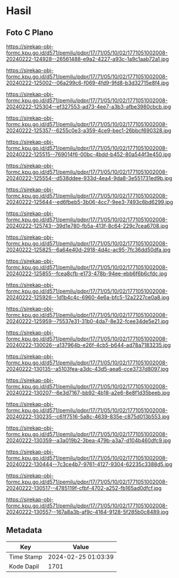 # Hasil

## Foto C Plano

https://sirekap-obj-formc.kpu.go.id/d571/pemilu/pdpr/17/71/05/10/02/1771051002008-20240222-124928--26561488-e9a2-4227-a93c-1a9c1aab72a1.jpg

https://sirekap-obj-formc.kpu.go.id/d571/pemilu/pdpr/17/71/05/10/02/1771051002008-20240222-125002--06a299c6-f069-4fd9-9fd8-b3d32715e8f4.jpg

https://sirekap-obj-formc.kpu.go.id/d571/pemilu/pdpr/17/71/05/10/02/1771051002008-20240222-125304--ef327553-ad73-4ee7-a3b3-afbe3980cbcb.jpg

https://sirekap-obj-formc.kpu.go.id/d571/pemilu/pdpr/17/71/05/10/02/1771051002008-20240222-125357--6255c0e3-a359-4ce9-bec1-26bbcf690328.jpg

https://sirekap-obj-formc.kpu.go.id/d571/pemilu/pdpr/17/71/05/10/02/1771051002008-20240222-125515--769014f6-00bc-4bdd-b452-80a544f3e450.jpg

https://sirekap-obj-formc.kpu.go.id/d571/pemilu/pdpr/17/71/05/10/02/1771051002008-20240222-125554--d538ddee-933d-4ea4-9da8-3e551731ed9b.jpg

https://sirekap-obj-formc.kpu.go.id/d571/pemilu/pdpr/17/71/05/10/02/1771051002008-20240222-125644--ed6fbeb5-3b06-4cc7-9ee3-7493c6bd6299.jpg

https://sirekap-obj-formc.kpu.go.id/d571/pemilu/pdpr/17/71/05/10/02/1771051002008-20240222-125743--39d1e780-fb5a-413f-8c64-229c7cea6708.jpg

https://sirekap-obj-formc.kpu.go.id/d571/pemilu/pdpr/17/71/05/10/02/1771051002008-20240222-125825--6a64e40d-2918-4d4c-ac95-7fc36dd50dfa.jpg

https://sirekap-obj-formc.kpu.go.id/d571/pemilu/pdpr/17/71/05/10/02/1771051002008-20240222-125855--fcea8cfb-e173-478b-94ee-ebb6f6b6cfdc.jpg

https://sirekap-obj-formc.kpu.go.id/d571/pemilu/pdpr/17/71/05/10/02/1771051002008-20240222-125926--1d1b4c4c-6960-4e6a-bfc5-12a2227ce0a8.jpg

https://sirekap-obj-formc.kpu.go.id/d571/pemilu/pdpr/17/71/05/10/02/1771051002008-20240222-125959--75537e31-31b0-4da7-8e32-fcee34de5e21.jpg

https://sirekap-obj-formc.kpu.go.id/d571/pemilu/pdpr/17/71/05/10/02/1771051002008-20240222-130026--a137964b-e26f-4cb5-b644-ad78a7183235.jpg

https://sirekap-obj-formc.kpu.go.id/d571/pemilu/pdpr/17/71/05/10/02/1771051002008-20240222-130135--a5103fea-a3dc-43d5-aea6-cce3737d8097.jpg

https://sirekap-obj-formc.kpu.go.id/d571/pemilu/pdpr/17/71/05/10/02/1771051002008-20240222-130207--6e3d7167-bb92-4b18-a2e6-8e8f1d35beeb.jpg

https://sirekap-obj-formc.kpu.go.id/d571/pemilu/pdpr/17/71/05/10/02/1771051002008-20240222-130235--c61f7516-5a8c-4639-835e-c875d013b553.jpg

https://sirekap-obj-formc.kpu.go.id/d571/pemilu/pdpr/17/71/05/10/02/1771051002008-20240222-130359--a3a019b2-3bea-479b-a3a7-d104b460dfc9.jpg

https://sirekap-obj-formc.kpu.go.id/d571/pemilu/pdpr/17/71/05/10/02/1771051002008-20240222-130444--7c3ce4b7-9761-4127-9304-62235c3388d5.jpg

https://sirekap-obj-formc.kpu.go.id/d571/pemilu/pdpr/17/71/05/10/02/1771051002008-20240222-130517--4785119f-cfbf-4702-a252-fb165ad0dfcf.jpg

https://sirekap-obj-formc.kpu.go.id/d571/pemilu/pdpr/17/71/05/10/02/1771051002008-20240222-130557--167a8a3b-af9c-4164-9128-5f285b0c8489.jpg


## Metadata

| Key        | Value               |
| ---------- | ------------------- |
| Time Stamp | 2024-02-25 01:03:39 |
| Kode Dapil | 1701                |



